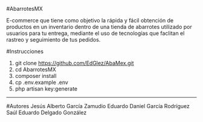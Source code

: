 #AbarrotesMX

E-commerce que tiene como objetivo la rápida y fácil obtención de productos en un inventario dentro de una tienda de abarrotes utilizado por usuarios para tu entrega, mediante el uso de tecnologías que faclitan el rastreo y seguimiento de tus pedidos.

#Instrucciones
1. git clone https://github.com/EdGlez/AbaMex.git
2. cd AbarrotesMX
3. composer install
4. cp .env.example .env
5. php artisan key:generate

----------------------------------------------------------------------
#Autores
Jesús Alberto García Zamudio
Eduardo Daniel García Rodríguez
Saúl Eduardo Delgado González
